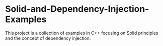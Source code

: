 # Solid-and-Dependency-Injection-Examples
This project is a collection of examples in C++ focusing on Solid principles and the concept of dependency injection.
